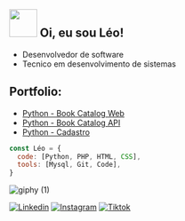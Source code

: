 ## <img src="https://media.giphy.com/media/VgCDAzcKvsR6OM0uWg/giphy.gif" width="50"> Oi, eu sou Léo!

- Desenvolvedor de software
- Tecnico em desenvolvimento de sistemas




  
## Portfolio:
- [Python - Book Catalog Web](https://github.com/LeoHeringer/Book_Catalog)
- [Python - Book Catalog API](https://github.com/LeoHeringer/Catalog)
- [Python - Cadastro](https://github.com/LeoHeringer/Cadastro)


```javascript
const Léo = {
  code: [Python, PHP, HTML, CSS],
  tools: [Mysql, Git, Code],
}
```

![giphy (1)](https://github.com/LeoHeringer/leoheringer/assets/69641220/13e94c1b-f1e1-4f94-87da-b71d06bf68b8)

[![Linkedin](https://img.shields.io/badge/LinkedIn-0077B5?style=for-the-badge&logo=linkedin&logoColor=black)](https://www.linkedin.com/in/leonardo-heringer-17b412167/)
[![Instagram](https://img.shields.io/badge/Instagram-E4405F?style=for-the-badge&logo=instagram&logoColor=black)](https://www.instagram.com/lh.leoh?igsh=MXNiZnJnamdvcXh5aQ==)
[![Tiktok](https://img.shields.io/badge/TikTok-000000?style=for-the-badge&logo=tiktok&logoColor=white)](https://www.tiktok.com/@leoheringer_?_t=8m3xlelmAHF&_r=1)



